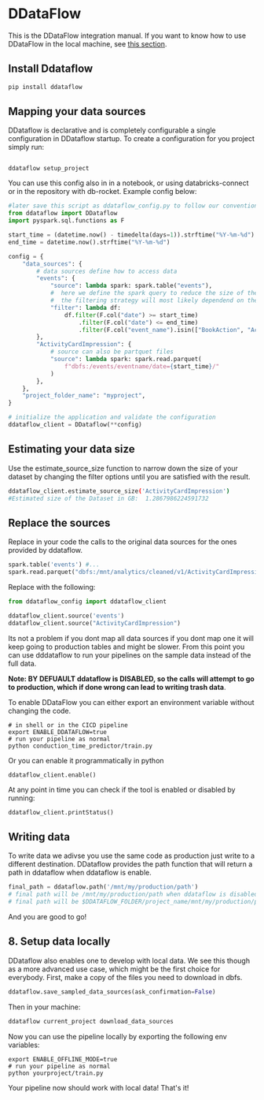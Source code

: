 # DDataFlow

This is the DDataFlow integration manual.
If you want to know how to use DDataFlow in the local machine, see [this section](local_development.md).

## Install Ddataflow

```sh
pip install ddataflow
```

## Mapping your data sources

DDataflow is declarative and is completely configurable a single configuration in DDataflow startup. To create a configuration for you project simply run:

```shell

ddataflow setup_project
```

You can use this config also in in a notebook, or using databricks-connect or in the repository with db-rocket. Example config below:

```py
#later save this script as ddataflow_config.py to follow our convention
from ddataflow import DDataflow
import pyspark.sql.functions as F

start_time = (datetime.now() - timedelta(days=1)).strftime("%Y-%m-%d")
end_time = datetime.now().strftime("%Y-%m-%d")

config = {
    "data_sources": {
        # data sources define how to access data
        "events": {
            "source": lambda spark: spark.table("events"),
            #  here we define the spark query to reduce the size of the data
            #  the filtering strategy will most likely dependend on the domain.
            "filter": lambda df:
                df.filter(F.col("date") >= start_time)
                    .filter(F.col("date") <= end_time)
                    .filter(F.col("event_name").isin(["BookAction", "ActivityCardImpression"])),
        },
        "ActivityCardImpression": {
            # source can also be partquet files
            "source": lambda spark: spark.read.parquet(
                f"dbfs:/events/eventname/date={start_time}/"
            )
        },
    },
    "project_folder_name": "myproject",
}

# initialize the application and validate the configuration
ddataflow_client = DDataflow(**config)
```

## Estimating your data size

Use the estimate_source_size function to narrow down the size of your dataset by changing the filter options until you are
satisfied with the result.

```sh
ddataflow_client.estimate_source_size('ActivityCardImpression')
#Estimated size of the Dataset in GB:  1.2867986224591732
```

## Replace the sources

Replace in your code the calls to the original data sources for the ones provided by ddataflow.

```py
spark.table('events') #...
spark.read.parquet("dbfs:/mnt/analytics/cleaned/v1/ActivityCardImpression") # ...
```

Replace with the following:

```py
from ddataflow_config import ddataflow_client

ddataflow_client.source('events')
ddataflow_client.source("ActivityCardImpression")
```

Its not a problem if you dont map all data sources if you dont map one it will keep going to production tables and
might be slower. From this point you can use dddataflow to run your pipelines on the sample data instead of the full data.

**Note: BY DEFUAULT ddataflow is DISABLED, so the calls will attempt to go to production, which if done wrong can
lead to writing trash data**.

To enable DDataFlow you can either export an environment variable without changing the code.

```shell
# in shell or in the CICD pipeline
export ENABLE_DDATAFLOW=true
# run your pipeline as normal
python conduction_time_predictor/train.py
```

Or you can enable it programmatically in python

```shell
ddataflow_client.enable()
```

At any point in time you can check if the tool is enabled or disabled by running:

```py
ddataflow_client.printStatus()
```

## Writing data

To write data we adivse you use the same code as production just write to a different destination.
DDataflow provides the path function that will return a path in ddataflow when ddataflow is enable.

```py
final_path = ddataflow.path('/mnt/my/production/path')
# final path will be /mnt/my/production/path when ddataflow is disabled
# final path will be $DDATAFLOW_FOLDER/project_name/mnt/my/production/path when ddataflow is enabled
```

And you are good to go!

## 8. Setup data locally

DDataflow also enables one to develop with local data. We see this though as a more advanced use case, which might be
the first choice for everybody. First, make a copy of the files you need to download in dbfs.

```py
ddataflow.save_sampled_data_sources(ask_confirmation=False)
```

Then in your machine:

```sh
ddataflow current_project download_data_sources
```

Now you can use the pipeline locally by exporting the following env variables:

```shell
export ENABLE_OFFLINE_MODE=true
# run your pipeline as normal
python yourproject/train.py
```

Your pipeline now should work with local data!
That's it!
